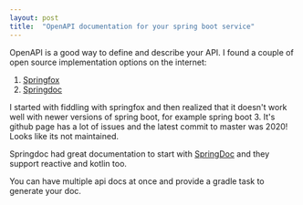 ```yaml
---
layout: post
title:  "OpenAPI documentation for your spring boot service"
---
```


OpenAPI is a good way to define and describe your API. I found a couple of open source implementation options on the internet:  

1. [Springfox](https://github.com/springfox/springfox)
2. [Springdoc](https://springdoc.org/)

I started with fiddling with springfox and then realized that it doesn't work well with newer versions of spring boot, for example spring boot 3. It's github page has a lot of issues and the latest commit to master was 2020! Looks like its not maintained.

Springdoc had great documentation to start with [SpringDoc](https://springdoc.org/#Introduction) and they support reactive and kotlin too.

You can have multiple api docs at once and provide a gradle task to generate your doc.

